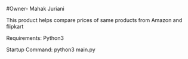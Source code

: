 #Owner- Mahak Juriani

This product helps compare prices of same products from Amazon and flipkart

Requirements:
Python3

Startup Command:
python3 main.py
